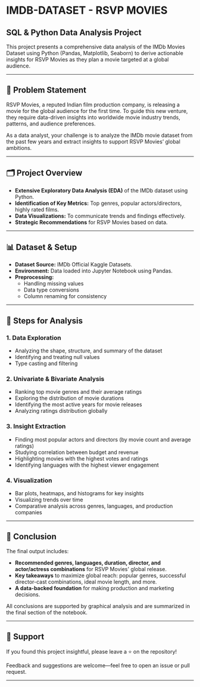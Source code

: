 # IMDB-DATASET - RSVP MOVIES  
## SQL & Python Data Analysis Project

This project presents a comprehensive data analysis of the IMDb Movies Dataset using Python (Pandas, Matplotlib, Seaborn) to derive actionable insights for RSVP Movies as they plan a movie targeted at a global audience.

---

## 📄 Problem Statement

RSVP Movies, a reputed Indian film production company, is releasing a movie for the global audience for the first time. To guide this new venture, they require data-driven insights into worldwide movie industry trends, patterns, and audience preferences.

As a data analyst, your challenge is to analyze the IMDb movie dataset from the past few years and extract insights to support RSVP Movies’ global ambitions.

---

## 🗂️ Project Overview

- **Extensive Exploratory Data Analysis (EDA)** of the IMDb dataset using Python.
- **Identification of Key Metrics:** Top genres, popular actors/directors, highly rated films.
- **Data Visualizations:** To communicate trends and findings effectively.
- **Strategic Recommendations** for RSVP Movies based on data.

---

## 📊 Dataset & Setup

- **Dataset Source:** IMDb Official Kaggle Datasets.
- **Environment:** Data loaded into Jupyter Notebook using Pandas.
- **Preprocessing:**
  - Handling missing values
  - Data type conversions
  - Column renaming for consistency

---

## 📝 Steps for Analysis

### 1. Data Exploration
- Analyzing the shape, structure, and summary of the dataset
- Identifying and treating null values
- Type casting and filtering

### 2. Univariate & Bivariate Analysis
- Ranking top movie genres and their average ratings
- Exploring the distribution of movie durations
- Identifying the most active years for movie releases
- Analyzing ratings distribution globally

### 3. Insight Extraction
- Finding most popular actors and directors (by movie count and average ratings)
- Studying correlation between budget and revenue
- Highlighting movies with the highest votes and ratings
- Identifying languages with the highest viewer engagement

### 4. Visualization
- Bar plots, heatmaps, and histograms for key insights
- Visualizing trends over time
- Comparative analysis across genres, languages, and production companies

---

## 🏁 Conclusion

The final output includes:

- **Recommended genres, languages, duration, director, and actor/actress combinations** for RSVP Movies' global release.
- **Key takeaways** to maximize global reach: popular genres, successful director-cast combinations, ideal movie length, and more.
- **A data-backed foundation** for making production and marketing decisions.

All conclusions are supported by graphical analysis and are summarized in the final section of the notebook.

---

## 🤝 Support

If you found this project insightful, please leave a ⭐ on the repository!

Feedback and suggestions are welcome—feel free to open an issue or pull request.

---
